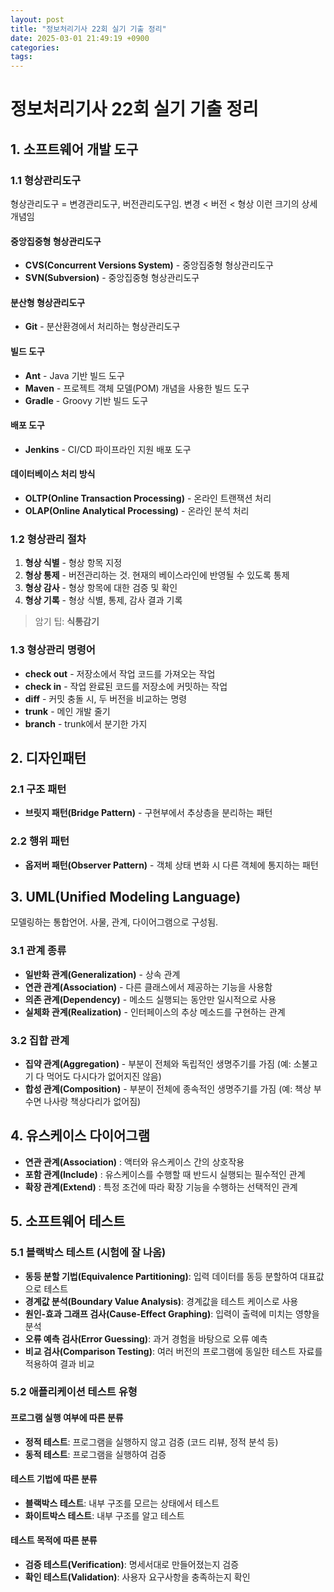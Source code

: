 ```yaml
---
layout: post
title: "정보처리기사 22회 실기 기출 정리"
date: 2025-03-01 21:49:19 +0900
categories: 
tags: 
---
```


# 정보처리기사 22회 실기 기출 정리

## 1. 소프트웨어 개발 도구

### 1.1 형상관리도구
형상관리도구 = 변경관리도구, 버전관리도구임. 변경 < 버전 < 형상 이런 크기의 상세 개념임

#### 중앙집중형 형상관리도구
- **CVS(Concurrent Versions System)** - 중앙집중형 형상관리도구
- **SVN(Subversion)** - 중앙집중형 형상관리도구

#### 분산형 형상관리도구
- **Git** - 분산환경에서 처리하는 형상관리도구

#### 빌드 도구
- **Ant** - Java 기반 빌드 도구
- **Maven** - 프로젝트 객체 모델(POM) 개념을 사용한 빌드 도구
- **Gradle** - Groovy 기반 빌드 도구

#### 배포 도구
- **Jenkins** - CI/CD 파이프라인 지원 배포 도구

#### 데이터베이스 처리 방식
- **OLTP(Online Transaction Processing)** - 온라인 트랜잭션 처리
- **OLAP(Online Analytical Processing)** - 온라인 분석 처리

### 1.2 형상관리 절차
1. **형상 식별** - 형상 항목 지정
2. **형상 통제** - 버전관리하는 것. 현재의 베이스라인에 반영될 수 있도록 통제
3. **형상 감사** - 형상 항목에 대한 검증 및 확인
4. **형상 기록** - 형상 식별, 통제, 감사 결과 기록
   
> 암기 팁: **식통감기**

### 1.3 형상관리 명령어
- **check out** - 저장소에서 작업 코드를 가져오는 작업
- **check in** - 작업 완료된 코드를 저장소에 커밋하는 작업
- **diff** - 커밋 충돌 시, 두 버전을 비교하는 명령
- **trunk** - 메인 개발 줄기
- **branch** - trunk에서 분기한 가지

## 2. 디자인패턴

### 2.1 구조 패턴
- **브릿지 패턴(Bridge Pattern)** - 구현부에서 추상층을 분리하는 패턴

### 2.2 행위 패턴
- **옵저버 패턴(Observer Pattern)** - 객체 상태 변화 시 다른 객체에 통지하는 패턴

## 3. UML(Unified Modeling Language)

모델링하는 통합언어. 사물, 관계, 다이어그램으로 구성됨.

### 3.1 관계 종류
- **일반화 관계(Generalization)** - 상속 관계
- **연관 관계(Association)** - 다른 클래스에서 제공하는 기능을 사용함
- **의존 관계(Dependency)** - 메소드 실행되는 동안만 일시적으로 사용
- **실체화 관계(Realization)** - 인터페이스의 추상 메소드를 구현하는 관계

### 3.2 집합 관계
- **집약 관계(Aggregation)** - 부분이 전체와 독립적인 생명주기를 가짐 (예: 소불고기 다 먹어도 다시다가 없어지진 않음)
- **합성 관계(Composition)** - 부분이 전체에 종속적인 생명주기를 가짐 (예: 책상 부수면 나사랑 책상다리가 없어짐)

## 4. 유스케이스 다이어그램

- **연관 관계(Association)** : 액터와 유스케이스 간의 상호작용
- **포함 관계(Include)** : 유스케이스를 수행할 때 반드시 실행되는 필수적인 관계
- **확장 관계(Extend)** : 특정 조건에 따라 확장 기능을 수행하는 선택적인 관계

## 5. 소프트웨어 테스트

### 5.1 블랙박스 테스트 (시험에 잘 나옴)
- **동등 분할 기법(Equivalence Partitioning)**: 입력 데이터를 동등 분할하여 대표값으로 테스트
- **경계값 분석(Boundary Value Analysis)**: 경계값을 테스트 케이스로 사용
- **원인-효과 그래프 검사(Cause-Effect Graphing)**: 입력이 출력에 미치는 영향을 분석
- **오류 예측 검사(Error Guessing)**: 과거 경험을 바탕으로 오류 예측
- **비교 검사(Comparison Testing)**: 여러 버전의 프로그램에 동일한 테스트 자료를 적용하여 결과 비교

### 5.2 애플리케이션 테스트 유형

#### 프로그램 실행 여부에 따른 분류
- **정적 테스트**: 프로그램을 실행하지 않고 검증 (코드 리뷰, 정적 분석 등)
- **동적 테스트**: 프로그램을 실행하여 검증

#### 테스트 기법에 따른 분류
- **블랙박스 테스트**: 내부 구조를 모르는 상태에서 테스트
- **화이트박스 테스트**: 내부 구조를 알고 테스트

#### 테스트 목적에 따른 분류
- **검증 테스트(Verification)**: 명세서대로 만들어졌는지 검증
- **확인 테스트(Validation)**: 사용자 요구사항을 충족하는지 확인
